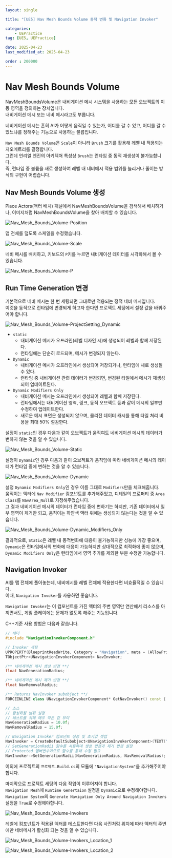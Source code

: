 ```yaml
---
layout: single

title: "[UE5] Nav Mesh Bounds Volume 동적 변화 및 Navigation Invoker"

categories:
    - UEPractice
tag: [UE5, UEPractice]

date: 2025-04-23
last_modified_at: 2025-04-23

order : 200000
---
```


# Nav Mesh Bounds Volume

NavMeshBoundsVolume은 내비게이션 메시 시스템을 사용하는 모든 오브젝트의 이동 영역을 정의하는 장치입니다.  
내비게이션 메시 또는 네비 메시라고도 부릅니다.

네비게이션 메시는 흔히 AI가 어떻게 움직일 수 있는가, 어디를 갈 수 있고, 어디를 갈 수 있느냐를 정해주는 기능으로 사용하는 불륨입니다.

`Nav Mesh Bounds Volume`은 `Scale`이 아니라 `Brush` 크기를 활용해 레벨 내 적용되는 지오메트리를 결정합니다.  
그런데 언리얼 엔진의 아키텍쳐 특성상 `Brush`는 런타임 중 동적 재생성이 불가능합니다.  
즉, 런타임 중 불륨을 새로 생성하여 레벨 내 네비메시 적용 범위를 늘리거나 줄이는 방식의 구현이 어렵습니다.

## Nav Mesh Bounds Volume 생성

Place Actors(액터 배치) 패널에서 NavMeshBoundsVolume을 검색해서 배치하거나, 이미지처럼 NavMeshBoundsVolume을 찾아 배치할 수 있습니다.

![Nav_Mesh_Bounds_Volume-Position]({{site.url}}/images/Unreal/UEPractice/2025-04-23-Nav_Mesh_Bounds_Volume/Nav_Mesh_Bounds_Volume-Position.PNG)

맵 전체를 덮도록 스케일을 수정했습니다.

![Nav_Mesh_Bounds_Volume-Scale]({{site.url}}/images/Unreal/UEPractice/2025-04-23-Nav_Mesh_Bounds_Volume/Nav_Mesh_Bounds_Volume-Scale.PNG)

네비 메시를 배치하고, 키보드의 `P`키를 누르면 내비게이션 데이터를 시각화해서 볼 수 있습니다.

![Nav_Mesh_Bounds_Volume-P]({{site.url}}/images/Unreal/UEPractice/2025-04-23-Nav_Mesh_Bounds_Volume/Nav_Mesh_Bounds_Volume-P.PNG)

## Run Time Generation 변경

기본적으로 네비 메시는 한 번 세팅되면 그대로만 적용되는 정적 네비 메시입니다.  
이것을 동적으로 런타임에 변경되게 하고자 한다면 프로젝트 세팅에서 설정 값을 바꿔주어야 합니다.

![Nav_Mesh_Bounds_Volume-ProjectSetting_Dynamic]({{site.url}}/images/Unreal/UEPractice/2025-04-23-Nav_Mesh_Bounds_Volume/Nav_Mesh_Bounds_Volume-ProjectSetting_Dynamic.PNG)

+ `static`
    - 내비게이션 메시가 오프라인(레벨 디자인 시)에 생성되어 레벨과 함께 저장된다.
    - 런타임에는 단순히 로드되며, 메시가 변경되지 않는다.
+ `Dynamic`
    - 내비게이션 메시가 오프라인에서 생성되어 저장되거나, 런타임에 새로 생성될 수 있다.
    - 런타임 중 내비게이션 관련 데이터가 변경되면, 변경된 타일에서 메시가 재생성되어 업데이트된다.
+ `Dynamic Modifiers Only`
    - 내비게이션 메시는 오프라인에서 생성되어 레벨과 함께 저장된다.
    - 런타임에서는 내비게이션 영역, 링크, 동적 오브젝트 등과 같이 메시의 일부만 수정하여 업데이트한다.
    - 새로운 메시 표면은 생성되지 않으며, 콜리전 데이터 캐시를 통해 타일 처리 비용을 최대 50% 절감한다.

설정이 `static`인 경우 다음과 같이 오브젝트가 움직여도 네비게이션 메시의 데이터가 변하지 않는 것을 알 수 있습니다.

![Nav_Mesh_Bounds_Volume-Static]({{site.url}}/images/Unreal/UEPractice/2025-04-23-Nav_Mesh_Bounds_Volume/Nav_Mesh_Bounds_Volume-Static.gif)

설정이 `Dynamic`인 경우 다음과 같이 오브젝트가 움직임에 따라 네비게이션 메시의 데이터가 런타임 중에 변하는 것을 알 수 있습니다.

![Nav_Mesh_Bounds_Volume-Dynamic]({{site.url}}/images/Unreal/UEPractice/2025-04-23-Nav_Mesh_Bounds_Volume/Nav_Mesh_Bounds_Volume-Dynamic.gif)

설정 `Dynamic Modifiers Only`인 경우 이름 그대로 `Modifiers`만을 체크해줍니다.  
움직이는 액터에 `Nav Modifier` 컴포넌트를 추가해주었고, 디테일의 프로퍼티 중 `Area Class`를 `NavArea_Null`로 지정해주었습니다.  
그 결과 네비게이션 메시의 데이터가 런타임 중에 변하기는 하지만, 기존 데이터에서 일부 영역이 제거만 되고, 움직이는 하얀색 액터 위에는 생성되지 않는다는 것을 알 수 있습니다.

![Nav_Mesh_Bounds_Volume-Dynamic_Modifiers_Only]({{site.url}}/images/Unreal/UEPractice/2025-04-23-Nav_Mesh_Bounds_Volume/Nav_Mesh_Bounds_Volume-Dynamic_Modifiers_Only.gif)

결과적으로, `Static`은 레벨 내 동적변화에 대응이 불가능하지만 성능에 가장 좋으며, `Dynamic`은 런타임에서의 변화에 대응이 가능하지만 상대적으로 최적화에 좋지 않으며, `Dynamic Modifiers Only`은 런타임에서 영역 추가를 제외한 부분 수정만 가능합니다.

## Navigation Invoker

AI를 맵 전체에 풀어놓는데, 네비메시를 레벨 전체에 적용한다면 비효율적일 수 있습니다.  
이때, `Navigation Invoker`를 사용하면 좋습니다.

`Navigation Invoker`는 이 컴포넌트를 가진 액터의 주변 영역만 연산해서 리소스를 아끼면서도, 게임 플레이에는 문제가 없도록 해주는 기능입니다.

C++기준 사용 방법은 다음과 같습니다.

```cpp
// 헤더
#include "NavigationInvokerComponent.h"

// Invoker 세팅
UPROPERTY(BlueprintReadWrite, Category = "Navigation", meta = (AllowPrivateAccess = "true"))
TObjectPtr<UNavigationInvokerComponent> NavInvoker;

/** 네비게이션 메시 생성 반경 **/
float NavGenerationRadius;

/** 네비게이션 메시 제거 반경 **/
float NavRemovalRadius;

/** Returns NavInvoker subobject **/
FORCEINLINE class UNavigationInvokerComponent* GetNavInvoker() const { return NavInvoker; }

// 소스
// 활성화될 범위 설정
// 테스트를 위해 매우 작은 값 부여
NavGenerationRadius = 10.0f;
NavRemovalRadius = 15.0f;

// Navigation Invoker 컴포넌트 생성 및 초기값 셋업
NavInvoker = CreateDefaultSubobject<UNavigationInvokerComponent>(TEXT("NavInvoker"));
// SetGenerationRadii 함수를 사용하여 생성 반경과 제거 반경 설정
// Protected 멤버변수이므로 함수를 통해 수정 필요
NavInvoker->SetGenerationRadii(NavGenerationRadius, NavRemovalRadius); 
```

이외에 프로젝트의 `프로젝트.Build.cs`의 모듈에 `"NavigationSystem"`을 추가해주어야 합니다.

마지막으로 프로젝트 세팅의 다음 작업이 이루어져야 합니다.  
`Navigation Mesh`에 `Runtime Genertaion` 설정을 `Dynamic`으로 수정해야합니다.  
`Navigation System`의 `Generate Navigation Only Around Navigation Invokers` 설정을 `True`로 수정해야합니다.

![Nav_Mesh_Bounds_Volume-Invokers]({{site.url}}/images/Unreal/UEPractice/2025-04-23-Nav_Mesh_Bounds_Volume/Nav_Mesh_Bounds_Volume-Invokers.PNG)

레벨에 컴포넌트가 적용된 액터를 테스트한다면 다음 사진처럼 위치에 따라 액터의 주변에만 네비메시가 활성화 되는 것을 알 수 있습니다.

![Nav_Mesh_Bounds_Volume-Invokers_Location_1]({{site.url}}/images/Unreal/UEPractice/2025-04-23-Nav_Mesh_Bounds_Volume/Nav_Mesh_Bounds_Volume-Invokers_Location_1.PNG)

![Nav_Mesh_Bounds_Volume-Invokers_Location_2]({{site.url}}/images/Unreal/UEPractice/2025-04-23-Nav_Mesh_Bounds_Volume/Nav_Mesh_Bounds_Volume-Invokers_Location_2.PNG)